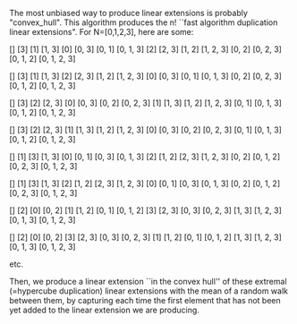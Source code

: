 The most unbiased way to produce linear extensions is probably "convex_hull".
This algorithm produces the n! ``fast algorithm duplication linear extensions". For N=[0,1,2,3], here are some: 

[]
[3]
[1]
[1, 3]
[0]
[0, 3]
[0, 1]
[0, 1, 3]
[2]
[2, 3]
[1, 2]
[1, 2, 3]
[0, 2]
[0, 2, 3]
[0, 1, 2]
[0, 1, 2, 3]

[]
[3]
[1]
[1, 3]
[2]
[2, 3]
[1, 2]
[1, 2, 3]
[0]
[0, 3]
[0, 1]
[0, 1, 3]
[0, 2]
[0, 2, 3]
[0, 1, 2]
[0, 1, 2, 3]

[]
[3]
[2]
[2, 3]
[0]
[0, 3]
[0, 2]
[0, 2, 3]
[1]
[1, 3]
[1, 2]
[1, 2, 3]
[0, 1]
[0, 1, 3]
[0, 1, 2]
[0, 1, 2, 3]

[]
[3]
[2]
[2, 3]
[1]
[1, 3]
[1, 2]
[1, 2, 3]
[0]
[0, 3]
[0, 2]
[0, 2, 3]
[0, 1]
[0, 1, 3]
[0, 1, 2]
[0, 1, 2, 3]

[]
[1]
[3]
[1, 3]
[0]
[0, 1]
[0, 3]
[0, 1, 3]
[2]
[1, 2]
[2, 3]
[1, 2, 3]
[0, 2]
[0, 1, 2]
[0, 2, 3]
[0, 1, 2, 3]

[]
[1]
[3]
[1, 3]
[2]
[1, 2]
[2, 3]
[1, 2, 3]
[0]
[0, 1]
[0, 3]
[0, 1, 3]
[0, 2]
[0, 1, 2]
[0, 2, 3]
[0, 1, 2, 3]

[]
[2]
[0]
[0, 2]
[1]
[1, 2]
[0, 1]
[0, 1, 2]
[3]
[2, 3]
[0, 3]
[0, 2, 3]
[1, 3]
[1, 2, 3]
[0, 1, 3]
[0, 1, 2, 3]

[]
[2]
[0]
[0, 2]
[3]
[2, 3]
[0, 3]
[0, 2, 3]
[1]
[1, 2]
[0, 1]
[0, 1, 2]
[1, 3]
[1, 2, 3]
[0, 1, 3]
[0, 1, 2, 3]

etc. 

Then, we produce a linear extension ``in the convex hull'' of these extremal (=hypercube duplication) linear extensions with the mean of a random walk between them, by capturing each time the first element that has not been yet added to the linear extension we are producing.

